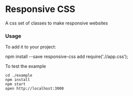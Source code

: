 Responsive CSS
=====================

A css set of classes to make responsive websites

### Usage

To add it to your project:

npm install --save responsive-css
add require('./<path to node module>/app.css');

To test the example

```
cd ./example
npm install
npm start
open http://localhost:3000
```

